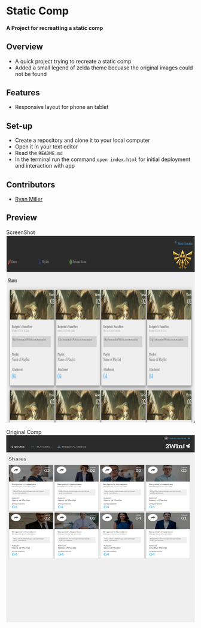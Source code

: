 # Static Comp

#### A Project for recreatting a static comp

## Overview

* A quick project trying to recreate a static comp
* Added a small legend of zelda theme becuase the original images could not be found

## Features

* Responsive layout for phone an tablet

## Set-up

* Create a repository and clone it to your local computer
* Open it in your text editor
* Read the `README.md`
* In the terminal run the command `open index.html` for initial deployment and interaction with app

## Contributors

* [Ryan Miller](https://github.com/Ryan-D-Miller)


## Preview
<p align="left">ScreenShot</br>
 <img width="1000" height="500" src="./assets/Static_Comp_ScreenShot.png">
</p>

<p align="left">Original Comp</br>
 <img width="1000" height="500" src="./assets/static-comp.jpeg">
</p>


